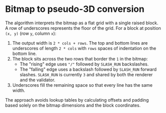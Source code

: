# Bitmap to pseudo-3D conversion

The algorithm interprets the bitmap as a flat grid with a single raised block.
A row of underscores represents the floor of the grid. For a block at position
`(x, y)` (row `y`, column `x`):

1. The output width is `2 * cols + rows`. The top and bottom lines are
   underscores of length `2 * cols` with `rows` spaces of indentation on the
   bottom line.
2. The block sits across the two rows that border the `1` in the bitmap:
   - The "rising" edge uses `"/"` followed by ``SLASH_RUN`` backslashes.
   - The "falling" edge uses a backslash followed by ``SLASH_RUN`` forward
     slashes.
   ``SLASH_RUN`` is currently ``3`` and shared by both the renderer and the
   validator.
3. Underscores fill the remaining space so that every line has the same width.

The approach avoids lookup tables by calculating offsets and padding based
solely on the bitmap dimensions and the block coordinates.
